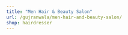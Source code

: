 ```yaml
---
title: "Men Hair & Beauty Salon"
url: /gujranwala/men-hair-and-beauty-salon/
shop: hairdresser
---
```

